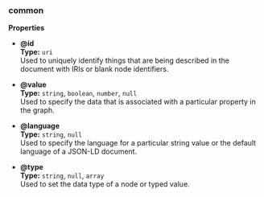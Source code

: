 
###  common  
**Properties**  

*  **@id**  
**Type:** `uri`    
 Used to uniquely identify things that are being described in the document with IRIs or blank node identifiers.
  
*  **@value**  
**Type:** `string`, `boolean`, `number`, `null`  
 Used to specify the data that is associated with a particular property in the graph.
  
*  **@language**  
**Type:** `string`, `null`  
 Used to specify the language for a particular string value or the default language of a JSON-LD document.
  
*  **@type**  
**Type:** `string`, `null`, `array`  
 Used to set the data type of a node or typed value.
